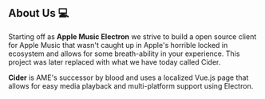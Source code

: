 ## About Us 💻

Starting off as **Apple Music Electron** we strive to build a open source client for Apple Music that wasn't caught up in Apple's horrible locked in ecosystem and allows for some breath-ability in your experience. This project was later replaced with what we have today called Cider.

**Cider** is AME's successor by blood and uses a localized Vue.js page that allows for easy media playback and multi-platform support using Electron.
